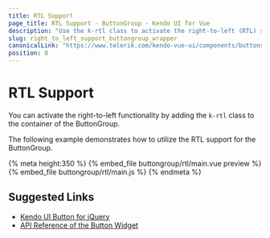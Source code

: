 ```yaml
---
title: RTL Support
page_title: RTL Support - ButtonGroup - Kendo UI for Vue
description: "Use the k-rtl class to activate the right-to-left (RTL) support of the Kendo UI ButtonGroup wrapper for Vue."
slug: right_to_left_support_buttongroup_wrapper
canonicalLink: "https://www.telerik.com/kendo-vue-ui/components/buttons/globalization/"
position: 8
---
```


<div><WrapperBanner link="/kendo-vue-ui/components/buttons/globalization"></WrapperBanner></div>

# RTL Support

You can activate the right-to-left functionality by adding the `k-rtl` class to the container of the ButtonGroup.

The following example demonstrates how to utilize the RTL support for the ButtonGroup.

{% meta height:350 %}
{% embed_file buttongroup/rtl/main.vue preview %}
{% embed_file buttongroup/rtl/main.js %}
{% endmeta %}

## Suggested Links

* [Kendo UI Button for jQuery](https://docs.telerik.com/kendo-ui/controls/navigation/button/overview)
* [API Reference of the Button Widget](https://docs.telerik.com/kendo-ui/api/javascript/ui/button)
